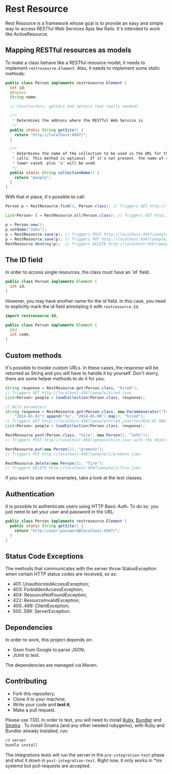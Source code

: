 # Rest Resource

Rest Resource is a framework whose goal is to provide an easy and simple
way to access RESTful Web Services Apis like Rails. It's intended to work like
ActiveResource.

## Mapping RESTful resources as models

To make a class behave like a RESTful resource model, it needs to implement
`restresource.Element`. Also, it needs to implement some static methods:

```java
public class Person implements restresource.Element {
  int id;
  @Expose
  String name;

  // Constructors, getters and setters (not really needed)

  /**
   * Determines the address where the RESTful Web Service is.
   */
  public static String getSite() {
    return "http://localhost:4567/";
  }

  /**
   * Determines the name of the collection to be used in the URL for the
   * calls. This method is optional. If it's not present, the name of class,
   * lower cased, plus "s" will be used.
   */
  public static String collectionName() {
    return "people";
  }
}
```

With that in place, it's possible to call:

```java
Person p = RestResource.find(1, Person.class); // Triggers GET http://localhost:4567/people/1.json

List<Person> l = RestResource.all(Person.class); // Triggers GET http://localhost:4567/people.json

p = Person.new();
p.setName("John");
p = RestResource.save(p); // Triggers POST http://localhost:4567/people.json
p = RestResource.save(p); // Triggers PUT http://localhost:4567/people/:ID.json
RestResource.destroy(p);  // Triggers DELETE http://localhost:4567/people/:ID.json
```

## The ID field

In order to access single resources, the class must have an 'id' field.

```java
public class Person implements Element {
  int id;
}
```

However, you may have another name for the id field. In this case, you need to
explicitly mark the id field annotating it with `restresource.Id`.

```java
import restresource.Id;

public class Person implements Element {
  @Id
  int code;
}
```

## Custom methods

It's possible to invoke custom URLs. In these cases, the response will
be returned as String and you will have to handle it by yourself. Don't worry,
there are some helper methods to do it for you:

```java
String response = RestResource.get(Person.class, "hired");
// Triggers GET http://localhost:4567/people/hired.json
List<Person> people = loadCollection(Person.class, response);

// With parameters
String response = RestResource.get(Person.class, new ParamGenerator("from",
    "2014-01-01").append("to", "2014-01-08").map(), "hired");
// Triggers GET http://localhost:4567/people/hired.json?to=2014-01-08&from=2014-01-01
List<Person> people = loadCollection(Person.class, response);

RestResource.post(Person.class, "hire", new Person(1, "John"));
// Triggers POST http://localhost:4567/people/hire.json with the object in the body as JSON

RestResource.put(new Person(1), "promote");
// Triggers PUT http://localhost:4567/people/1/promote.json

RestResource.delete(new Person(1), "fire");
// Triggers DELETE http://localhost:4567/people/1/fire.json
```

If you want to see more examples, take a look at the test classes.

## Authentication

It is possible to authenticate users using HTTP Basic Auth. To do so, you just
need to set your user and password in the URL:

```java
public class Person implements restresource.Element {
  public static String getSite() {
    return "http://user:password@localhost:4567/";
  }
}
```

## Status Code Exceptions

The methods that communicates with the server throw StatusException when certain
HTTP status codes are received, so as:

* 401: UnauthorizedAccessException;
* 403: ForbiddenAccessException;
* 404: ResourceNotFoundException;
* 422: ResourceInvalidException;
* 400..499: ClientException;
* 500..599: ServerException.

## Dependencies

In order to work, this project depends on:

* Gson from Google to parse JSON;
* JUnit to test.

The dependencies are managed via Maven.

## Contributing

* Fork this repository;
* Clone it to your machine;
* Write your code and **test it**;
* Make a pull request.

Please use TDD. In order to test, you will need to install [Ruby][1], [Bundler][2]
and [Sinatra][3] . To install Sinatra (and any other needed rubygems),
with Ruby and Bundler already installed, run:

```sh
cd server
bundle install
```

The integrations tests will run the server in the `pre-integration-test` phase
and shut it down in `post-integration-test`. Right now, it only works in *nix
systems but pull-requests are accepted.

[1]: https://www.ruby-lang.org
[2]: http://bundler.io/
[3]: http://www.sinatrarb.com/
